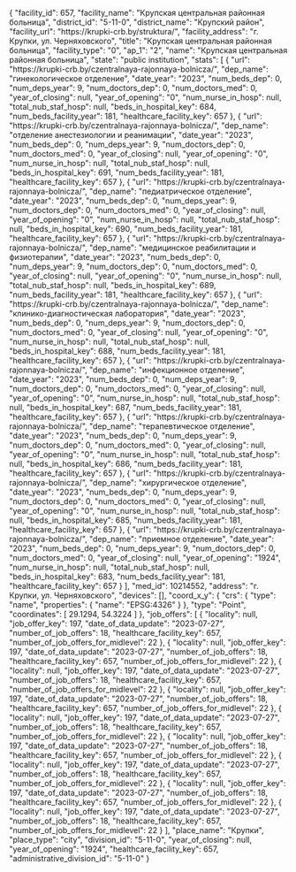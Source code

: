 {
    "facility_id": 657,
    "facility_name": "Крупская центральная районная больница",
    "district_id": "5-11-0",
    "district_name": "Крупский район",
    "facility_url": "https:\/\/krupki-crb.by\/struktura\/",
    "facility_address": "г. Крупки, ул. Черняховского",
    "title": "Крупская центральная районная больница",
    "facility_type": "0",
    "ap_1": "2",
    "name": "Крупская центральная районная больница",
    "state": "public institution",
    "stats": [
        {
            "url": "https:\/\/krupki-crb.by\/czentralnaya-rajonnaya-bolnicza\/",
            "dep_name": "гинекологическое отделение",
            "date_year": "2023",
            "num_beds_dep": 0,
            "num_deps_year": 9,
            "num_doctors_dep": 0,
            "num_doctors_med": 0,
            "year_of_closing": null,
            "year_of_opening": "0",
            "num_nurse_in_hosp": null,
            "total_nub_staf_hosp": null,
            "beds_in_hospital_key": 684,
            "num_beds_facility_year": 181,
            "healthcare_facility_key": 657
        },
        {
            "url": "https:\/\/krupki-crb.by\/czentralnaya-rajonnaya-bolnicza\/",
            "dep_name": "отделение анестезиологии и реанимации",
            "date_year": "2023",
            "num_beds_dep": 0,
            "num_deps_year": 9,
            "num_doctors_dep": 0,
            "num_doctors_med": 0,
            "year_of_closing": null,
            "year_of_opening": "0",
            "num_nurse_in_hosp": null,
            "total_nub_staf_hosp": null,
            "beds_in_hospital_key": 691,
            "num_beds_facility_year": 181,
            "healthcare_facility_key": 657
        },
        {
            "url": "https:\/\/krupki-crb.by\/czentralnaya-rajonnaya-bolnicza\/",
            "dep_name": "педиатрическое отделение",
            "date_year": "2023",
            "num_beds_dep": 0,
            "num_deps_year": 9,
            "num_doctors_dep": 0,
            "num_doctors_med": 0,
            "year_of_closing": null,
            "year_of_opening": "0",
            "num_nurse_in_hosp": null,
            "total_nub_staf_hosp": null,
            "beds_in_hospital_key": 690,
            "num_beds_facility_year": 181,
            "healthcare_facility_key": 657
        },
        {
            "url": "https:\/\/krupki-crb.by\/czentralnaya-rajonnaya-bolnicza\/",
            "dep_name": "медицинское реабилитации и физиотерапии",
            "date_year": "2023",
            "num_beds_dep": 0,
            "num_deps_year": 9,
            "num_doctors_dep": 0,
            "num_doctors_med": 0,
            "year_of_closing": null,
            "year_of_opening": "0",
            "num_nurse_in_hosp": null,
            "total_nub_staf_hosp": null,
            "beds_in_hospital_key": 689,
            "num_beds_facility_year": 181,
            "healthcare_facility_key": 657
        },
        {
            "url": "https:\/\/krupki-crb.by\/czentralnaya-rajonnaya-bolnicza\/",
            "dep_name": "клинико-диагностическая лаборатория",
            "date_year": "2023",
            "num_beds_dep": 0,
            "num_deps_year": 9,
            "num_doctors_dep": 0,
            "num_doctors_med": 0,
            "year_of_closing": null,
            "year_of_opening": "0",
            "num_nurse_in_hosp": null,
            "total_nub_staf_hosp": null,
            "beds_in_hospital_key": 688,
            "num_beds_facility_year": 181,
            "healthcare_facility_key": 657
        },
        {
            "url": "https:\/\/krupki-crb.by\/czentralnaya-rajonnaya-bolnicza\/",
            "dep_name": "инфекционное отделение",
            "date_year": "2023",
            "num_beds_dep": 0,
            "num_deps_year": 9,
            "num_doctors_dep": 0,
            "num_doctors_med": 0,
            "year_of_closing": null,
            "year_of_opening": "0",
            "num_nurse_in_hosp": null,
            "total_nub_staf_hosp": null,
            "beds_in_hospital_key": 687,
            "num_beds_facility_year": 181,
            "healthcare_facility_key": 657
        },
        {
            "url": "https:\/\/krupki-crb.by\/czentralnaya-rajonnaya-bolnicza\/",
            "dep_name": "терапевтическое отделение",
            "date_year": "2023",
            "num_beds_dep": 0,
            "num_deps_year": 9,
            "num_doctors_dep": 0,
            "num_doctors_med": 0,
            "year_of_closing": null,
            "year_of_opening": "0",
            "num_nurse_in_hosp": null,
            "total_nub_staf_hosp": null,
            "beds_in_hospital_key": 686,
            "num_beds_facility_year": 181,
            "healthcare_facility_key": 657
        },
        {
            "url": "https:\/\/krupki-crb.by\/czentralnaya-rajonnaya-bolnicza\/",
            "dep_name": "хирургическое отделение",
            "date_year": "2023",
            "num_beds_dep": 0,
            "num_deps_year": 9,
            "num_doctors_dep": 0,
            "num_doctors_med": 0,
            "year_of_closing": null,
            "year_of_opening": "0",
            "num_nurse_in_hosp": null,
            "total_nub_staf_hosp": null,
            "beds_in_hospital_key": 685,
            "num_beds_facility_year": 181,
            "healthcare_facility_key": 657
        },
        {
            "url": "https:\/\/krupki-crb.by\/czentralnaya-rajonnaya-bolnicza\/",
            "dep_name": "приемное отделение",
            "date_year": "2023",
            "num_beds_dep": 0,
            "num_deps_year": 9,
            "num_doctors_dep": 0,
            "num_doctors_med": 0,
            "year_of_closing": null,
            "year_of_opening": "1924",
            "num_nurse_in_hosp": null,
            "total_nub_staf_hosp": null,
            "beds_in_hospital_key": 683,
            "num_beds_facility_year": 181,
            "healthcare_facility_key": 657
        }
    ],
    "med_id": 10214552,
    "address": "г. Крупки, ул. Черняховского",
    "devices": [],
    "coord_x_y": {
        "crs": {
            "type": "name",
            "properties": {
                "name": "EPSG:4326"
            }
        },
        "type": "Point",
        "coordinates": [
            29.1294,
            54.3224
        ]
    },
    "job_offers": [
        {
            "locality": null,
            "job_offer_key": 197,
            "date_of_data_update": "2023-07-27",
            "number_of_job_offers": 18,
            "healthcare_facility_key": 657,
            "number_of_job_offers_for_midlevel": 22
        },
        {
            "locality": null,
            "job_offer_key": 197,
            "date_of_data_update": "2023-07-27",
            "number_of_job_offers": 18,
            "healthcare_facility_key": 657,
            "number_of_job_offers_for_midlevel": 22
        },
        {
            "locality": null,
            "job_offer_key": 197,
            "date_of_data_update": "2023-07-27",
            "number_of_job_offers": 18,
            "healthcare_facility_key": 657,
            "number_of_job_offers_for_midlevel": 22
        },
        {
            "locality": null,
            "job_offer_key": 197,
            "date_of_data_update": "2023-07-27",
            "number_of_job_offers": 18,
            "healthcare_facility_key": 657,
            "number_of_job_offers_for_midlevel": 22
        },
        {
            "locality": null,
            "job_offer_key": 197,
            "date_of_data_update": "2023-07-27",
            "number_of_job_offers": 18,
            "healthcare_facility_key": 657,
            "number_of_job_offers_for_midlevel": 22
        },
        {
            "locality": null,
            "job_offer_key": 197,
            "date_of_data_update": "2023-07-27",
            "number_of_job_offers": 18,
            "healthcare_facility_key": 657,
            "number_of_job_offers_for_midlevel": 22
        },
        {
            "locality": null,
            "job_offer_key": 197,
            "date_of_data_update": "2023-07-27",
            "number_of_job_offers": 18,
            "healthcare_facility_key": 657,
            "number_of_job_offers_for_midlevel": 22
        },
        {
            "locality": null,
            "job_offer_key": 197,
            "date_of_data_update": "2023-07-27",
            "number_of_job_offers": 18,
            "healthcare_facility_key": 657,
            "number_of_job_offers_for_midlevel": 22
        },
        {
            "locality": null,
            "job_offer_key": 197,
            "date_of_data_update": "2023-07-27",
            "number_of_job_offers": 18,
            "healthcare_facility_key": 657,
            "number_of_job_offers_for_midlevel": 22
        }
    ],
    "place_name": "Крупки",
    "place_type": "city",
    "division_id": "5-11-0",
    "year_of_closing": null,
    "year_of_opening": "1924",
    "healthcare_facility_key": 657,
    "administrative_division_id": "5-11-0"
}